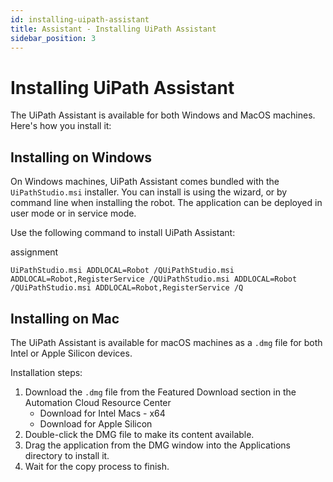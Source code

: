 ```yaml
---
id: installing-uipath-assistant
title: Assistant - Installing UiPath Assistant
sidebar_position: 3
---
```

# Installing UiPath Assistant

The UiPath Assistant is available for both Windows and MacOS machines. Here's how you install it:

## Installing on Windows

On Windows machines, UiPath Assistant comes bundled with the `UiPathStudio.msi` installer. You can install is using the wizard, or by command line when installing the robot. The application can be deployed in user mode or in service mode.

Use the following command to install UiPath Assistant:

assignment

```
UiPathStudio.msi ADDLOCAL=Robot /QUiPathStudio.msi ADDLOCAL=Robot,RegisterService /QUiPathStudio.msi ADDLOCAL=Robot /QUiPathStudio.msi ADDLOCAL=Robot,RegisterService /Q
```

## Installing on Mac

The UiPath Assistant is available for macOS machines as a `.dmg` file for both Intel or Apple Silicon devices.

Installation steps:

1. Download the `.dmg` file from the Featured Download section in the Automation Cloud Resource Center
   * Download for Intel Macs - x64
   * Download for Apple Silicon
2. Double-click the DMG file to make its content available.
3. Drag the application from the DMG window into the Applications directory to install it.
4. Wait for the copy process to finish.